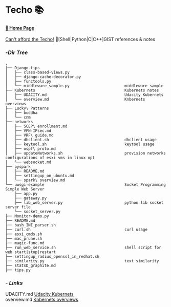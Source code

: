 # Techo 📚

#### [ 📌 Home Page](https://www.jianshu.com/u/2156001a3715)

[Can't afford the Techo!](https://www.1101.com/store/techo/en/)
🎨[Shell|Python|C|C++]GIST references & notes


### -***Dir Tree***

```
.
├── Django-tips
│   ├── class-based-views.py
│   ├── django-cache-decorator.py
│   ├── functools.py
│   └── middleware_sample.py                        middleware sample
├── Kubernets                                       Kubernets notes
│   ├── UDACITY.md                                  Udacity Kubernets
│   └── overview.md                                 Knbernets overviews
├── Lucky\ Patterns
│   ├── buddha
│   └── cnm
├── networks
│   ├── SCEP\ enrollment.md
│   ├── VPN-IPsec.md
│   ├── VRF\ guide.md
│   ├── dhclient.sh                                 dhclient usage
│   ├── keytool.sh                                  keytool usage
│   ├── ospf\ proto.md
│   ├── updateNetworks.sh                           provision networks configurations of esxi vms in linux opt
│   └── websocket.md
├── pyspark
│   ├── README.md
│   ├── settingup_on_ubuntu.md
│   └── spark\ overview.md
└── uwsgi-example                                   Socket Programming Simple Web Server
    ├── app.py
    ├── gateway.py
    ├── lib_web_server.py                           python lib socket server file
    └── socket_server.py
├── Monitor-demo.py                                 
├── README.md
├── bash_INI_parser.sh
├── curl.sh                                         curl usage
├── esxi_cmds.sh
├── mac_prune.sh
├── magic-func.md
├── run_web_service.sh                              shell script for web start|stop|restart 
├── settingup_radius_openssl_in_redhat.sh
├── similarity.py                                   text similarity
├── statsD_graphite.md
├── tips.py
```

### - ***Links***

UDACITY.md         [Udacity Kubernets](https://github.com/LiamBao/Techo/blob/master/Kubernets/UDACITY.md)\
overview.md        [Knbernets overviews](https://github.com/LiamBao/Techo/blob/master/Kubernets/overview.md)
